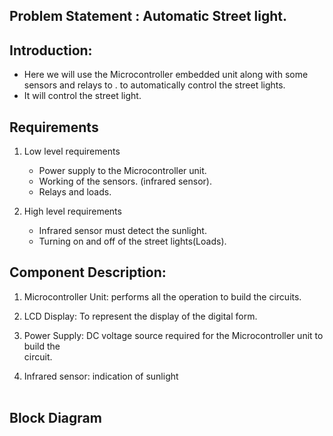  ## Problem Statement : Automatic Street light.

##  Introduction:

   * Here we will use the Microcontroller embedded unit along with some sensors and relays to  .
     to automatically control the street lights.
   *  It will control the street light.



## Requirements

1. Low level requirements

	* Power supply to the Microcontroller unit.
	* Working of the sensors. (infrared sensor).
    * Relays and loads.


2.	High level requirements

    * Infrared sensor must detect the sunlight.
    * Turning on and off of the street lights(Loads).
 
 ## Component Description:

  1. Microcontroller Unit: performs all the operation to build the circuits.

  2. LCD Display: To represent the display  of the digital form.

  3. Power Supply: DC voltage source required for the Microcontroller unit to build the   
                             circuit.

  4. Infrared sensor: indication of sunlight                           
 

## Block Diagram 